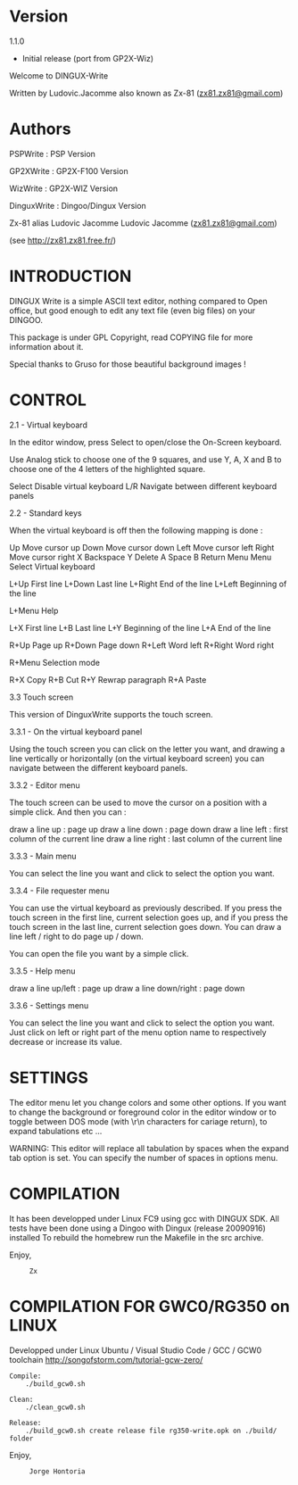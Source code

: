 # Version
1.1.0

- Initial release (port from GP2X-Wiz)

Welcome to DINGUX-Write

Written by Ludovic.Jacomme also known as Zx-81 (zx81.zx81@gmail.com)

# Authors

PSPWrite    : PSP Version

GP2XWrite   : GP2X-F100 Version

WizWrite    : GP2X-WIZ Version

DinguxWrite : Dingoo/Dingux Version

  Zx-81 alias Ludovic Jacomme
  Ludovic Jacomme (zx81.zx81@gmail.com)

  (see http://zx81.zx81.free.fr/)


# INTRODUCTION   

  DINGUX Write is a simple ASCII text editor, nothing compared 
  to Open office, but good enough to edit any text file 
  (even big files) on your DINGOO.

  This package is under GPL Copyright, read COPYING file for
  more information about it.

  Special thanks to Gruso for those beautiful background images !


# CONTROL

2.1 - Virtual keyboard

In the editor window, press Select to open/close the On-Screen keyboard.

Use Analog stick to choose one of the 9 squares, and use Y, A, X and B to
choose one of the 4 letters of the highlighted square.

Select  Disable virtual keyboard
L/R     Navigate between different keyboard panels 

2.2 - Standard keys

When the virtual keyboard is off then the following mapping is done :

  Up          Move cursor up
  Down        Move cursor down
  Left        Move cursor left
  Right       Move cursor right
  X           Backspace
  Y           Delete
  A           Space 
  B           Return
  Menu        Menu
  Select      Virtual keyboard

  L+Up        First line
  L+Down      Last line
  L+Right     End of the line
  L+Left      Beginning of the line

  L+Menu      Help

  L+X         First line
  L+B         Last line
  L+Y         Beginning of the line
  L+A         End of the line
  
  R+Up        Page up
  R+Down      Page down
  R+Left      Word left
  R+Right     Word right

  R+Menu      Selection mode

  R+X         Copy
  R+B         Cut
  R+Y         Rewrap paragraph
  R+A         Paste


3.3 Touch screen

  This version of DinguxWrite supports the touch screen.

3.3.1 - On the virtual keyboard panel

  Using the touch screen you can click on the letter you want, and drawing a
  line vertically or horizontally (on the virtual keyboard screen) you can
  navigate between the different keyboard panels.

3.3.2 - Editor menu 

  The touch screen can be used to move the cursor on a position
  with a simple click. And then you can :

  draw a line up    : page up
  draw a line down  : page down
  draw a line left  : first column of the current line
  draw a line right : last column of the current line

3.3.3 - Main menu

  You can select the line you want and click to select 
  the option you want.

3.3.4 - File requester menu

  You can use the virtual keyboard as previously described.
  If you press the touch screen in the first line, current selection
  goes up, and if you press the touch screen in the last line, current
  selection goes down. You can draw a line left / right to do page up / down.
  
  You can open the file you want by a simple click.

3.3.5 - Help menu

  draw a line up/left     : page up
  draw a line down/right  : page down

3.3.6 - Settings menu

  You can select the line you want and click to select 
  the option you want. Just click on left or right part of the menu
  option name to respectively decrease or increase its value.


# SETTINGS

The editor menu let you change colors and some other options.  If you want to
change the background or foreground color in the editor window or to toggle
between DOS mode (with \r\n characters for cariage return), to expand
tabulations etc ...
 
WARNING: This editor will replace all tabulation by spaces when the expand tab
option is set. You can specify the number of spaces in options menu.
  
# COMPILATION

  It has been developped under Linux FC9 using gcc with DINGUX SDK. 
  All tests have been done using a Dingoo with Dingux (release 20090916)
  installed To rebuild the homebrew run the Makefile in the src archive.


  Enjoy,
  
         Zx


# COMPILATION FOR GWC0/RG350 on LINUX
  Developped under Linux Ubuntu / Visual Studio Code / GCC / GCW0 toolchain
  http://songofstorm.com/tutorial-gcw-zero/
  
    Compile:
        ./build_gcw0.sh

    Clean:
        ./clean_gcw0.sh

    Release: 
        ./build_gcw0.sh create release file rg350-write.opk on ./build/ folder

  Enjoy,
  
         Jorge Hontoria
